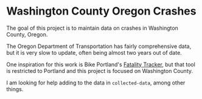 
# Washington County Oregon Crashes

The goal of this project is to maintain data on crashes in Washington County, Oregon.

The Oregon Department of Transportation has fairly comprehensive data, but it is very slow to update, often being almost two years out of date.

One inspiration for this work is Bike Portland's [Fatality Tracker](https://bikeportland.org/fatality-tracker), but that tool is restricted to Portland and this project is focused on Washington County.

I am looking for help adding to the data in `collected-data`, among other things.
